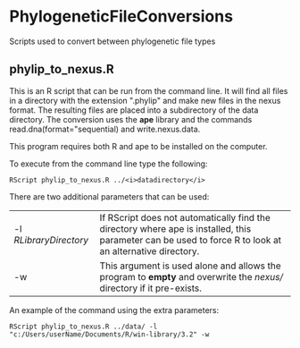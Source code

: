 # PhylogeneticFileConversions
Scripts used to convert between phylogenetic file types

## phylip_to_nexus.R
This is an R script that can be run from the command line.  It will find all files
in a directory with the extension ".phylip" and make new files in the nexus format.
The resulting files are placed into a subdirectory of the data directory.
The conversion uses the <b>ape</b> library
and the commands read.dna(format="sequential) and write.nexus.data.

This program requires both R and ape to be installed on the computer.

To execute from the command line type the following:

    RScript phylip_to_nexus.R ../<i>datadirectory</i>

There are two additional parameters that can be used:
<table style="width:100%">
<tr><td>-l <i>RLibraryDirectory</i></td>
  <td>If RScript does not automatically find the directory where ape is installed, this parameter can be
  used to force R to look at an alternative directory.</td>
 <tr>
 <tr><td>-w</td>
  <td>
  This argument is used alone and allows the program to <b>empty</b> and overwrite the <i>nexus/</i> directory if it pre-exists.
  </td>
 </tr>
</table>

An example of the command using the extra parameters:

    RScript phylip_to_nexus.R ../data/ -l "c:/Users/userName/Documents/R/win-library/3.2" -w


  
